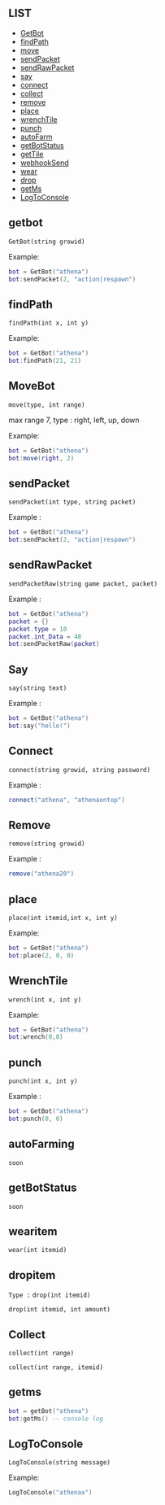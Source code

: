 ## LIST
* [GetBot](#getbot)
* [findPath](#findpath)
* [move](#movebot)
* [sendPacket](#sendpacket)
* [sendRawPacket](#sendrawpacket)
* [say](#say)
* [connect](#connect)
* [collect](#collect)
* [remove](#remove)
* [place](#placetile)
* [wrenchTile](#wrench)
* [punch](#punchtile)
* [autoFarm](#autofarming)
* [getBotStatus](#getstatus)
* [getTile](#gettile)
* [webhookSend](#webhooksent)
* [wear](#wearitem)
* [drop](#dropitem)
* [getMs](#getms)
* [LogToConsole](#logtoconsole)

## getbot
`GetBot(string growid)`

Example:
```lua
bot = GetBot("athena")
bot:sendPacket(2, "action|respawn")
```

## findPath
`findPath(int x, int y)`

Example:
```lua
bot = GetBot("athena")
bot:findPath(21, 21)
```


## MoveBot
`move(type, int range)`

max range 7, type : right, left, up, down

Example:
```lua
bot = GetBot("athena")
bot:move(right, 2)
```


## sendPacket
`sendPacket(int type, string packet)`

Example :
```lua
bot = GetBot("athena")
bot:sendPacket(2, "action|respawn")
```


## sendRawPacket
`sendPacketRaw(string game packet, packet)`

Example : 
```lua
bot = GetBot("athena")
packet = {}
packet.type = 10
packet.int_Data = 48
bot:sendPacketRaw(packet)
```


## Say
`say(string text)`

Example :
```lua
bot = GetBot("athena")
bot:say("hello!")
```

## Connect
`connect(string growid, string password)`

Example :
```lua
connect("athena", "athenaontop")
```


## Remove
`remove(string growid)`

Example : 
```lua
remove("athena20")
```


## place
`place(int itemid,int x, int y)`

Example:
```lua
bot = GetBot("athena")
bot:place(2, 0, 0)
```


## WrenchTile
`wrench(int x, int y)`

Example:
```lua
bot = GetBot("athena")
bot:wrench(0,0)
```

## punch
`punch(int x, int y)`

Example : 
```lua
bot = GetBot("athena")
bot:punch(0, 0)
```

## autoFarming
`soon`


## getBotStatus
`soon`


## wearitem
`wear(int itemid)`

## dropitem
`Type :`
`drop(int itemid)`



`drop(int itemid, int amount)`

## Collect
`collect(int range)`



`collect(int range, itemid)`



## getms
```lua
bot = getBot("athena")
bot:getMs() -- console log
```



## LogToConsole
`LogToConsole(string message)`

Example:
```lua
LogToConsole("athenax")
```






